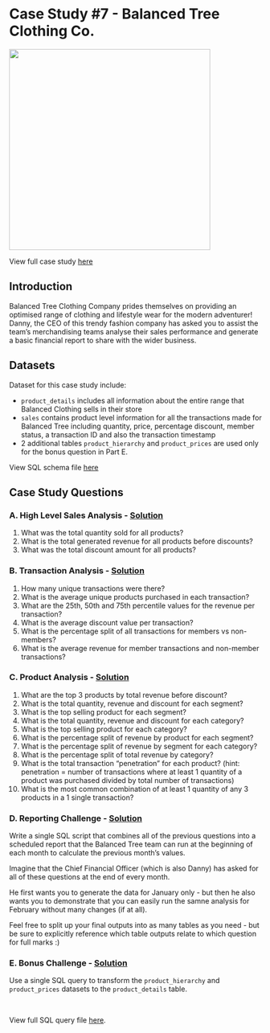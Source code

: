 # Case Study #7 - Balanced Tree Clothing Co.
<img src='https://8weeksqlchallenge.com/images/case-study-designs/7.png' width='400'>

View full case study [here](https://8weeksqlchallenge.com/case-study-7/)

## Introduction
Balanced Tree Clothing Company prides themselves on providing an optimised range of clothing and lifestyle wear for the modern adventurer! Danny, the CEO of this trendy fashion company has asked you to assist the team’s merchandising teams analyse their sales performance and generate a basic financial report to share with the wider business.

## Datasets
Dataset for this case study include:
* `product_details` includes all information about the entire range that Balanced Clothing sells in their store
* `sales` contains product level information for all the transactions made for Balanced Tree including quantity, price, percentage discount, member status, a transaction ID and also the transaction timestamp
* 2 additional tables `product_hierarchy` and `product_prices` are used only for the bonus question in Part E.

View SQL schema file [here](./Schema.sql) 

## Case Study Questions

### A. High Level Sales Analysis - [Solution](./A.%20High%20Level%20Sales%20Analysis.md)

<ol>
  <li>What was the total quantity sold for all products?</li>
  <li>What is the total generated revenue for all products before discounts?</li>
  <li>What was the total discount amount for all products?</li>
</ol>

### B. Transaction Analysis - [Solution](./B.%20Transaction%20Analysis.md)

<ol>
  <li>How many unique transactions were there?</li>
  <li>What is the average unique products purchased in each transaction?</li>
  <li>What are the 25th, 50th and 75th percentile values for the revenue per transaction?</li>
  <li>What is the average discount value per transaction?</li>
  <li>What is the percentage split of all transactions for members vs non-members?</li>
  <li>What is the average revenue for member transactions and non-member transactions?</li>
</ol>

### C. Product Analysis - [Solution](./C.%20Product%20Analysis.md)

<ol>
  <li>What are the top 3 products by total revenue before discount?</li>
  <li>What is the total quantity, revenue and discount for each segment?</li>
  <li>What is the top selling product for each segment?</li>
  <li>What is the total quantity, revenue and discount for each category?</li>
  <li>What is the top selling product for each category?</li>
  <li>What is the percentage split of revenue by product for each segment?</li>
  <li>What is the percentage split of revenue by segment for each category?</li>
  <li>What is the percentage split of total revenue by category?</li>
  <li>What is the total transaction “penetration” for each product? (hint: penetration = number of transactions where at least 1 quantity of a product was purchased divided by total number of transactions)</li>
  <li>What is the most common combination of at least 1 quantity of any 3 products in a 1 single transaction?</li>
</ol>

### D. Reporting Challenge - [Solution](./D.%20Reporting%20Challenge.md)

<p>Write a single SQL script that combines all of the previous questions into a scheduled report that the Balanced Tree team can run at the beginning of each month to calculate the previous month’s values.</p>

<p>Imagine that the Chief Financial Officer (which is also Danny) has asked for all of these questions at the end of every month.</p>

<p>He first wants you to generate the data for January only - but then he also wants you to demonstrate that you can easily run the samne analysis for February without many changes (if at all).</p>

<p>Feel free to split up your final outputs into as many tables as you need - but be sure to explicitly reference which table outputs relate to which question for full marks :)</p>

### E. Bonus Challenge - [Solution](./E.%20Bonus%20Challenge.md)

<p>Use a single SQL query to transform the <code class="language-plaintext highlighter-rouge">product_hierarchy</code> and <code class="language-plaintext highlighter-rouge">product_prices</code> datasets to the <code class="language-plaintext highlighter-rouge">product_details</code> table.</p>

<br>

View full SQL query file [here](./Query.sql).
